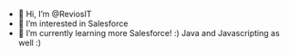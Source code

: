 - 👋 Hi, I’m @ReviosIT
- 👀 I’m interested in Salesforce 
- 🌱 I’m currently learning more Salesforce! :) Java and Javascripting as well :)
